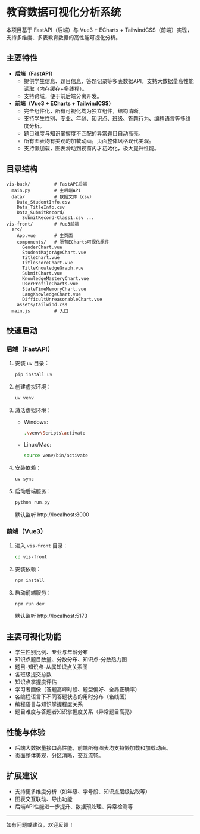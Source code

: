 # 教育数据可视化分析系统

本项目基于 FastAPI（后端）与 Vue3 + ECharts + TailwindCSS（前端）实现，支持多维度、多表教育数据的高性能可视化分析。

## 主要特性
- **后端（FastAPI）**
  - 提供学生信息、题目信息、答题记录等多表数据API，支持大数据量高性能读取（内存缓存+多线程）。
  - 支持跨域，便于前后端分离开发。
- **前端（Vue3 + ECharts + TailwindCSS）**
  - 完全组件化，所有可视化均为独立组件，结构清晰。
  - 支持学生性别、专业、年龄、知识点、班级、答题行为、编程语言等多维度分析。
  - 题目难度与知识掌握度不匹配的异常题目自动高亮。
  - 所有图表均有美观的加载动画，页面整体风格现代美观。
  - 支持懒加载，图表滑动到视窗内才初始化，极大提升性能。

## 目录结构
```
vis-back/         # FastAPI后端
  main.py         # 主后端API
  data/           # 数据文件（csv）
    Data_StudentInfo.csv
    Data_TitleInfo.csv
    Data_SubmitRecord/
      SubmitRecord-Class1.csv ...
vis-front/        # Vue3前端
  src/
    App.vue       # 主页面
    components/   # 所有ECharts可视化组件
      GenderChart.vue
      StudentMajorAgeChart.vue
      TitleChart.vue
      TitleScoreChart.vue
      TitleKnowledgeGraph.vue
      SubmitChart.vue
      KnowledgeMasteryChart.vue
      UserProfileCharts.vue
      StateTimeMemoryChart.vue
      LangKnowledgeChart.vue
      DifficultUnreasonableChart.vue
    assets/tailwind.css
  main.js         # 入口
```

## 快速启动
### 后端（FastAPI）
1. 安装 `uv` 目录：
   ```bash
   pip install uv
   ```

2. 创建虚拟环境：
   ```bash
   uv venv
   ```

2. 激活虚拟环境：
   - Windows:
     ```bash
     .\venv\Scripts\activate
     ```
    - Linux/Mac:
      ```bash
      source venv/bin/activate
      ```

3. 安装依赖：      
   ```bash
   uv sync
   ```
3. 启动后端服务：
   ```bash
   python run.py
   ```
   默认监听 http://localhost:8000

### 前端（Vue3）
1. 进入 `vis-front` 目录：
   ```bash
   cd vis-front
   ```
2. 安装依赖：
   ```bash
   npm install
   ```
3. 启动前端服务：
   ```bash
   npm run dev
   ```
   默认监听 http://localhost:5173

## 主要可视化功能
- 学生性别比例、专业与年龄分布
- 知识点题目数量、分数分布、知识点-分数热力图
- 题目-知识点-从属知识点关系图
- 各班级提交总数
- 知识点掌握度评估
- 学习者画像（答题高峰时段、题型偏好、全局正确率）
- 各编程语言下不同答题状态的用时分布（箱线图）
- 编程语言与知识掌握程度关系
- 题目难度与答题者知识掌握度关系（异常题目高亮）

## 性能与体验
- 后端大数据量接口高性能，前端所有图表均支持懒加载和加载动画。
- 页面整体美观，分区清晰，交互流畅。

## 扩展建议
- 支持更多维度分析（如年级、学号段、知识点层级钻取等）
- 图表交互联动、导出功能
- 后端API性能进一步提升、数据预处理、异常检测等

---
如有问题或建议，欢迎反馈！

